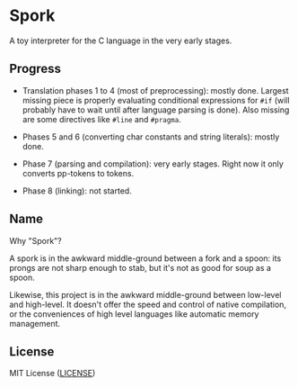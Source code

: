 # Spork

A toy interpreter for the C language in the very early stages.

## Progress

- Translation phases 1 to 4 (most of preprocessing): mostly
  done. Largest missing piece is properly evaluating conditional
  expressions for `#if` (will probably have to wait until after
  language parsing is done). Also missing are some directives like
  `#line` and `#pragma`.

- Phases 5 and 6 (converting char constants and string literals):
  mostly done.

- Phase 7 (parsing and compilation): very early stages. Right now it
  only converts pp-tokens to tokens.

- Phase 8 (linking): not started.

## Name

Why "Spork"?

A spork is in the awkward middle-ground between a fork and a spoon:
its prongs are not sharp enough to stab, but it's not as good for soup
as a spoon.

Likewise, this project is in the awkward middle-ground between
low-level and high-level. It doesn't offer the speed and control of
native compilation, or the conveniences of high level languages like
automatic memory management.

## License

MIT License ([LICENSE](https://github.com/ricardo-massaro/spork/blob/master/LICENSE))

